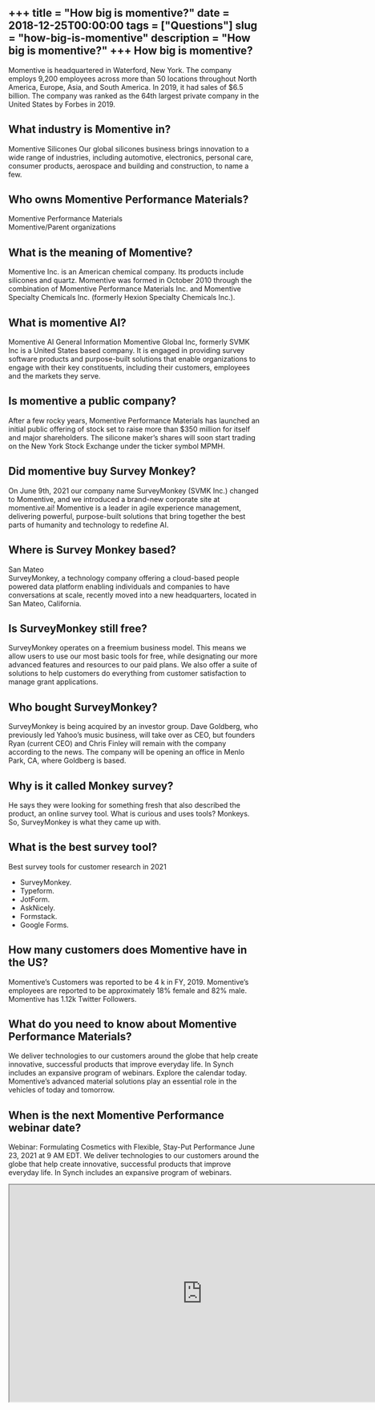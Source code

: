 +++
title = "How big is momentive?"
date = 2018-12-25T00:00:00
tags = ["Questions"]
slug = "how-big-is-momentive"
description = "How big is momentive?"
+++
How big is momentive?
---------------------

Momentive is headquartered in Waterford, New York. The company employs 9,200 employees across more than 50 locations throughout North America, Europe, Asia, and South America. In 2019, it had sales of $6.5 billion. The company was ranked as the 64th largest private company in the United States by Forbes in 2019.

What industry is Momentive in?
------------------------------

Momentive Silicones Our global silicones business brings innovation to a wide range of industries, including automotive, electronics, personal care, consumer products, aerospace and building and construction, to name a few.

Who owns Momentive Performance Materials?
-----------------------------------------

Momentive Performance Materials  
Momentive/Parent organizations

What is the meaning of Momentive?
---------------------------------

Momentive Inc. is an American chemical company. Its products include silicones and quartz. Momentive was formed in October 2010 through the combination of Momentive Performance Materials Inc. and Momentive Specialty Chemicals Inc. (formerly Hexion Specialty Chemicals Inc.).

What is momentive AI?
---------------------

Momentive AI General Information Momentive Global Inc, formerly SVMK Inc is a United States based company. It is engaged in providing survey software products and purpose-built solutions that enable organizations to engage with their key constituents, including their customers, employees and the markets they serve.

Is momentive a public company?
------------------------------

After a few rocky years, Momentive Performance Materials has launched an initial public offering of stock set to raise more than $350 million for itself and major shareholders. The silicone maker’s shares will soon start trading on the New York Stock Exchange under the ticker symbol MPMH.

Did momentive buy Survey Monkey?
--------------------------------

On June 9th, 2021 our company name SurveyMonkey (SVMK Inc.) changed to Momentive, and we introduced a brand-new corporate site at momentive.ai! Momentive is a leader in agile experience management, delivering powerful, purpose-built solutions that bring together the best parts of humanity and technology to redefine AI.

Where is Survey Monkey based?
-----------------------------

San Mateo  
SurveyMonkey, a technology company offering a cloud-based people powered data platform enabling individuals and companies to have conversations at scale, recently moved into a new headquarters, located in San Mateo, California.

Is SurveyMonkey still free?
---------------------------

SurveyMonkey operates on a freemium business model. This means we allow users to use our most basic tools for free, while designating our more advanced features and resources to our paid plans. We also offer a suite of solutions to help customers do everything from customer satisfaction to manage grant applications.

Who bought SurveyMonkey?
------------------------

SurveyMonkey is being acquired by an investor group. Dave Goldberg, who previously led Yahoo’s music business, will take over as CEO, but founders Ryan (current CEO) and Chris Finley will remain with the company according to the news. The company will be opening an office in Menlo Park, CA, where Goldberg is based.

Why is it called Monkey survey?
-------------------------------

He says they were looking for something fresh that also described the product, an online survey tool. What is curious and uses tools? Monkeys. So, SurveyMonkey is what they came up with.

What is the best survey tool?
-----------------------------

Best survey tools for customer research in 2021

- SurveyMonkey.
- Typeform.
- JotForm.
- AskNicely.
- Formstack.
- Google Forms.

How many customers does Momentive have in the US?
-------------------------------------------------

Momentive’s Customers was reported to be 4 k in FY, 2019. Momentive’s employees are reported to be approximately 18% female and 82% male. Momentive has 1.12k Twitter Followers.

What do you need to know about Momentive Performance Materials?
---------------------------------------------------------------

We deliver technologies to our customers around the globe that help create innovative, successful products that improve everyday life. In Synch includes an expansive program of webinars. Explore the calendar today. Momentive’s advanced material solutions play an essential role in the vehicles of today and tomorrow.

When is the next Momentive Performance webinar date?
----------------------------------------------------

Webinar: Formulating Cosmetics with Flexible, Stay-Put Performance June 23, 2021 at 9 AM EDT. We deliver technologies to our customers around the globe that help create innovative, successful products that improve everyday life. In Synch includes an expansive program of webinars.

<iframe allow="accelerometer; autoplay; clipboard-write; encrypted-media; gyroscope; picture-in-picture" allowfullscreen="" class="__youtube_prefs__  epyt-is-override  no-lazyload" data-no-lazy="1" data-origheight="433" data-origwidth="770" data-skipgform_ajax_framebjll="" height="433" id="_ytid_80138" loading="lazy" src="https://www.youtube.com/embed/ND1YJhWNIKs?enablejsapi=1&autoplay=0&cc_load_policy=0&cc_lang_pref=&iv_load_policy=1&loop=0&modestbranding=0&rel=1&fs=1&playsinline=0&autohide=2&theme=dark&color=red&controls=1&" title="YouTube player" width="770"></iframe>